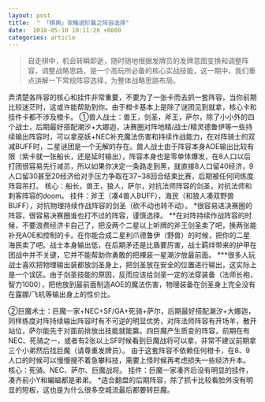 ```yaml
---
layout: post
title:  " 「棋典」攻略进阶篇之阵容选择"
date:  2018-05-10 10:11:26 +0800
categories: article
---
```

> 自走棋中，机会转瞬即逝，随时随地根据发牌员的发牌意图变换和调整阵容，调整战略思路，是一个高玩所必备的核心实战技能，这一期中，我们重点讲解一下常规阵容选择，为整体战略思路布局。

弄清楚各阵容的核心和挂件非常重要，不要为了一张卡而去抓一套阵容，当你前期比较迷茫时，这或许能帮助到你。由于橙卡基本上是除了谜团见到就拿，核心卡和挂件卡都不涉及橙卡。
①兽人战士：兽王，剑圣，斧王，萨尔，除了小小外的四个战士，后期最好搭配潮汐+大娜迦，决赛圈对阵地精/战士/精灵德鲁伊等一些持续输出阵容时，可以拿巫妖+NEC补充魔法伤害和持续作战能力，在对阵骑士的双减BUFF时，二星谜团是一个无解的存在。兽人战士由于阵容本身AOE输出比较有限（紫卡就一张船长，还是延时输出），阵容本身也是零单体爆发，在8人口以后打团很容易先行减员，所以如果你决定一条路走到黑，就直接8人口留40经济，9人口留30甚至20经济给对手压力争取在37~38回合结束比赛，后期被任何同练度阵容吊打。
核心：船长，兽王，狼人，萨尔，对抗法师阵容的剑圣，对抗法师和刺客阵容的doom。
挂件：斧王（凑4兽人BUFF），海民（和狼人凑双野兽BUFF），对抗物理持续作战阵容的剑圣（砍不动也转不动）。
*很容易进决赛圈的阵容，很容易决赛圈谁也打不过的阵容，谨慎选择。
**在对阵持续作战阵容的时候，不要浪费经济卡自己了，把没两个二星以上听牌的斧王剑圣卖了吧，换两张能补充AOE和控制的卡。在你能合成二星利爪德鲁伊（野兽）的时候，把你的二星海民卖了吧。战士本身输出低，在后期矛还是比盾要厉害，战士羁绊带来的护甲在团战中并不关键，它并不能帮助你勇敢的把裸装一星潮汐放最前面。
***很多人玩战士喜欢把物理输出装都放剑圣身上，把剑圣放在安全的位置进行输出，这实际上是一个误区。由于剑圣技能的原因，反而应该给剑圣一定的法穿装备（法师长袍，智力1000），把他放到最前面制造AOE的魔法伤害，物理装备在剑圣身上完全没有在露娜/飞机等输出身上的性价比。

②巨魔术士：巨魔一家+NEC+SF/GA+死骑+萨尔，后期最好搭配潮汐+大娜迦，同样练度对阵持续输出阵容时有不可逆的明显优势，对阵法师阵容有开场羊，散开站位，萨尔能先于对面前排放出技能就能赢。四巨魔产生质变的阵容，前期在有NEC、死骑之一，或者有2张以上SF时候看到巨魔战将可以拿，非常不建议前期拿三个小弟然后找巨魔（请尊重发牌员）。
由于这套阵容不依赖任何橙卡，在8、9人口的时候可以慢慢搜不着急攀科技，需要上怪时候再考虑损失一些经济升本。
核心：死骑、NEC、萨尔、巨魔战将。
挂件：巨魔一家凑齐后没有明显的挂件，凑齐前小Y和蝙蝠都是弟弟。
*适合翻盘的后期阵容，除了抓卡比较看脸外没有明显的短板，这也是为什么很多空城流最后都要转巨魔。
